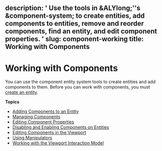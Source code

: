 description: ' Use the tools in &ALYlong;''s &component-system; to create entities,
  add components to entities, remove and reorder components, find an entity, and edit
  component properties. '
slug: component-working
title: Working with Components
---
# Working with Components<a name="component-working"></a>

You can use the component entity system tools to create entities and add components to them\. Before you can work with components, you must [create an entity](creating-entity.md)\.

**Topics**
+ [Adding Components to an Entity](component-working-adding.md)
+ [Managing Components](creating-adding-components.md)
+ [Editing Component Properties](editing-component-properties.md)
+ [Disabling and Enabling Components on Entities](enabling-disabling-components.md)
+ [Editing Components in the Viewport](edit-mode-for-components.md)
+ [Using Manipulators](component-manipulators-using.md)
+ [Working with the Viewport Interaction Model](working-with-viewport-interaction-model.md)